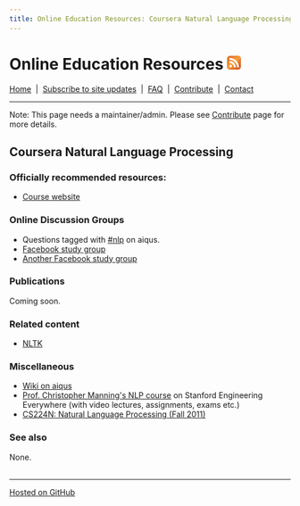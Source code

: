 ```yaml
---
title: Online Education Resources: Coursera Natural Language Processing
---
```


# Online Education Resources <a href=""><img src="https://github.com/amberj/online-edu-resources/raw/gh-pages/feed-icon.png" alt="RSS Feed" /></a>
[Home](http://amberj.github.com/online-edu-resources/ "Online Educational Resources: Home") &nbsp;|&nbsp; [Subscribe to site updates](http://amberj.github.com/online-edu-resources/subscribe.html "Online Educational Resources: Subscribe to site updates") &nbsp;|&nbsp; [FAQ](http://amberj.github.com/online-edu-resources/faq.html "Online Educational Resources: FAQ") &nbsp;|&nbsp; [Contribute](http://amberj.github.com/online-edu-resources/contribute.html "Online Educational Reqources: Contribute") &nbsp;|&nbsp; [Contact](http://amberj.github.com/online-edu-resources/contact.html "Online Educational Resources: Contact")<br />

<hr />

Note: This page needs a maintainer/admin. Please see [Contribute](http://amberj.github.com/online-edu-resources/contribute.html) page for more details.

## Coursera Natural Language Processing
### Officially recommended resources:
* [Course website](http://www.nlp-class.org/)

### Online Discussion Groups
* Questions tagged with [#nlp](http://www.aiqus.com/tags/%23nlp) on aiqus.
* [Facebook study group](https://www.facebook.com/groups/219985574739725/)
* [Another Facebook study group](https://www.facebook.com/groups/219985574739725/)

### Publications
Coming soon.

### Related content
* [NLTK](http://www.nltk.org/)

### Miscellaneous
* [Wiki on aiqus](http://www.aiqus.com/wiki/Natural_Language_Processing)
* [Prof. Christopher Manning's NLP course](http://see.stanford.edu/see/courseInfo.aspx?coll=63480b48-8819-4efd-8412-263f1a472f5a) on Stanford Engineering Everywhere (with video lectures, assignments, exams etc.)
* [CS224N: Natural Language Processing (Fall 2011)](https://courseware.stanford.edu/pg/courses/214428/cs224n-fall-2011)

### See also
None.
<br /><br />
<hr />

[Hosted on GitHub](https://github.com/amberj/online-edu-resources "online-edu-resources on GitHub")

